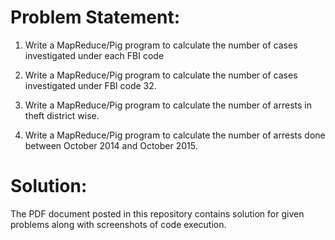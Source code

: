 # Problem Statement: 

1. Write a MapReduce/Pig program to calculate the number of cases investigated under each FBI code 

2. Write a MapReduce/Pig program to calculate the number of cases investigated under FBI code 32. 

3. Write a MapReduce/Pig program to calculate the number of arrests in theft district wise. 

4. Write a MapReduce/Pig program to calculate the number of arrests done between October 2014 and October 2015.

# Solution:

The PDF document posted in this repository contains solution for given problems along with screenshots of code execution.
